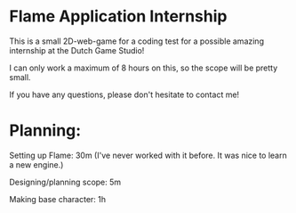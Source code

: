 # Flame Application Internship
 This is a small 2D-web-game for a coding test for a possible amazing internship at the Dutch Game Studio!
 
 I can only work a maximum of 8 hours on this, so the scope will be pretty small.
 
 If you have any questions, please don't hesitate to contact me!

 # Planning:
 Setting up Flame: 30m
 (I've never worked with it before. It was nice to learn a new engine.)
 
 Designing/planning scope: 5m
 
 Making base character: 1h
 
